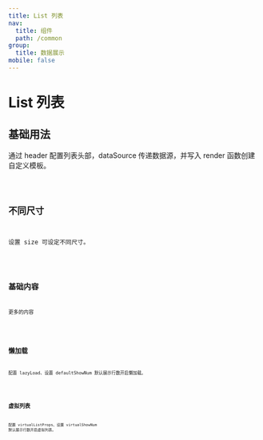 ```yaml
---
title: List 列表
nav:
  title: 组件
  path: /common
group:
  title: 数据展示
mobile: false
---
```


# List 列表

## 基础用法

通过 header 配置列表头部，dataSource 传递数据源，并写入 render 函数创建自定义模板。

<code src="./demos/index1.tsx"/>

## 不同尺寸

设置 size 可设定不同尺寸。

<code src="./demos/index2.tsx" />

## 基础内容

更多的内容

<code src="./demos/index3.tsx" />

## 懒加载

配置 lazyLoad、设置 defaultShowNum 默认展示行数开启懒加载。

<code src="./demos/index4.tsx" />

## 虚拟列表

配置 virtualListProps、设置 virtualShowNum 默认展示行数开启虚拟列表。

<code src="./demos/index5.tsx" />

<API />
